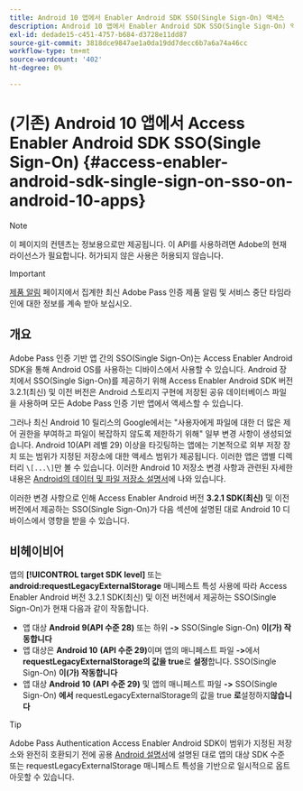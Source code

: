 ```yaml
---
title: Android 10 앱에서 Enabler Android SDK SSO(Single Sign-On) 액세스
description: Android 10 앱에서 Enabler Android SDK SSO(Single Sign-On) 액세스
exl-id: dedade15-c451-4757-b684-d3728e11dd87
source-git-commit: 3818dce9847ae1a0da19dd7decc6b7a6a74a46cc
workflow-type: tm+mt
source-wordcount: '402'
ht-degree: 0%

---
```


# (기존) Android 10 앱에서 Access Enabler Android SDK SSO(Single Sign-On) {#access-enabler-android-sdk-single-sign-on-sso-on-android-10-apps}

>[!NOTE]
>
>이 페이지의 컨텐츠는 정보용으로만 제공됩니다. 이 API를 사용하려면 Adobe의 현재 라이선스가 필요합니다. 허가되지 않은 사용은 허용되지 않습니다.

>[!IMPORTANT]
>
> [제품 알림](/help/authentication/product-announcements.md) 페이지에서 집계한 최신 Adobe Pass 인증 제품 알림 및 서비스 중단 타임라인에 대한 정보를 계속 받아 보십시오.

## 개요

Adobe Pass 인증 기반 앱 간의 SSO(Single Sign-On)는 Access Enabler Android SDK을 통해 Android OS를 사용하는 디바이스에서 사용할 수 있습니다. Android 장치에서 SSO(Single Sign-On)를 제공하기 위해 Access Enabler Android SDK 버전 3.2.1(최신) 및 이전 버전은 Android 스토리지 구현에 저장된 공유 데이터베이스 파일을 사용하며 모든 Adobe Pass 인증 기반 앱에서 액세스할 수 있습니다.

그러나 최신 Android 10 릴리스의 Google에서는 &quot;사용자에게 파일에 대한 더 많은 제어 권한을 부여하고 파일이 복잡하지 않도록 제한하기 위해&quot; 일부 변경 사항이 생성되었습니다. Android 10(API 레벨 29) 이상을 타깃팅하는 앱에는 기본적으로 외부 저장 장치 또는 범위가 지정된 저장소에 대한 액세스 범위가 제공됩니다. 이러한 앱은 앱별 디렉터리 `\[...\]`만 볼 수 있습니다. 이러한 Android 10 저장소 변경 사항과 관련된 자세한 내용은 [Android의 데이터 및 파일 저장소 설명서](https://developer.android.com/training/data-storage/files/external-scoped)에 나와 있습니다.

이러한 변경 사항으로 인해 Access Enabler Android 버전 **3.2.1 SDK(최신)** 및 이전 버전에서 제공하는 SSO(Single Sign-On)가 다음 섹션에 설명된 대로 Android 10 디바이스에서 영향을 받을 수 있습니다.

## 비헤이비어

앱의 **[!UICONTROL target SDK level]** 또는 **android:requestLegacyExternalStorage** 매니페스트 특성 사용에 따라 Access Enabler Android 버전 3.2.1 SDK(최신) 및 이전 버전에서 제공하는 SSO(Single Sign-On)가 현재 다음과 같이 작동합니다.

- 앱 대상 **Android 9(API 수준 28)** 또는 하위 **-\>** SSO(Single Sign-On) **이(가) 작동합니다**
- 앱 대상은 **Android 10** **(API 수준 29)**&#x200B;이며 앱의 매니페스트 파일 **-\>**&#x200B;에서 **requestLegacyExternalStorage의 값을 true**&#x200B;로 **설정**&#x200B;합니다. SSO(Single Sign-On) **이(가) 작동합니다**
- 앱 대상 **Android 10** **(API 수준 29)** 및 앱의 매니페스트 파일 **-\>** SSO(Single Sign-On) **에서** requestLegacyExternalStorage의 값을 true **로**&#x200B;설정하지&#x200B;**않습니다**

>[!TIP]
>
> Adobe Pass Authentication Access Enabler Android SDK이 범위가 지정된 저장소와 완전히 호환되기 전에 공용 [Android 설명서](https://developer.android.com/training/data-storage/files/external-scoped#opt-out-of-scoped-storage)에 설명된 대로 앱의 대상 SDK 수준 또는 requestLegacyExternalStorage 매니페스트 특성을 기반으로 일시적으로 옵트아웃할 수 있습니다.
